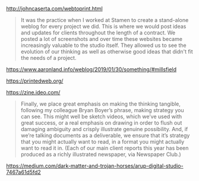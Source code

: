 ---
---

http://johncaserta.com/webtoprint.html

>It was the practice when I worked at Stamen to create a stand-alone weblog for every project we did. This is where we would post ideas and updates for clients throughout the length of a contract. We posted a lot of screenshots and over time these websites became increasingly valuable to the studio itself. They allowed us to see the evolution of our thinking as well as otherwise good ideas that didn't fit the needs of a project.

https://www.aaronland.info/weblog/2019/01/30/something/#millsfield

https://printedweb.org/

https://zine.ideo.com/


>Finally, we place great emphasis on making the thinking tangible, following my colleague Bryan Boyer’s phrase, making strategy you can see. This might well be sketch videos, which we’ve used with great success, or a real emphasis on drawing in order to flush out damaging ambiguity and crisply illustrate genuine possibility. And, if we’re talking documents as a deliverable, we ensure that it’s strategy that you might actually want to read, in a format you might actually want to read it in. (Each of our main client reports this year has been produced as a richly illustrated newspaper, via Newspaper Club.)

https://medium.com/dark-matter-and-trojan-horses/arup-digital-studio-7467a61d5fd2